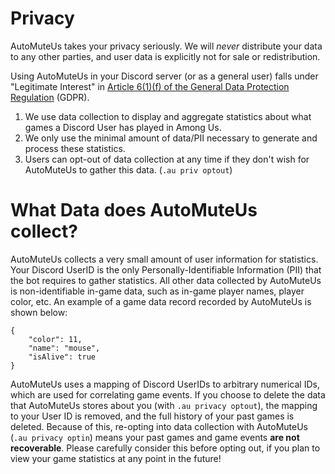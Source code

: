 # Privacy
AutoMuteUs takes your privacy seriously. We will *never* distribute your data to any other parties, and user data is explicitly
not for sale or redistribution.

Using AutoMuteUs in your Discord server (or as a general user) falls under "Legitimate Interest" in [Article 6(1)(f) of the
General Data Protection Regulation](https://eur-lex.europa.eu/legal-content/EN/TXT/?qid=1528874672298&uri=CELEX:02016R0679-20160504) (GDPR).

1. We use data collection to display and aggregate statistics about what games a Discord User has played in Among Us.
2. We only use the minimal amount of data/PII necessary to generate and process these statistics.
3. Users can opt-out of data collection at any time if they don't wish for AutoMuteUs to gather this data. (`.au priv optout`)

# What Data does AutoMuteUs collect?
AutoMuteUs collects a very small amount of user information for statistics. Your Discord UserID is the only
Personally-Identifiable Information (PII) that the bot requires to gather statistics. All other data collected by AutoMuteUs
is non-identifiable in-game data, such as in-game player names, player color, etc. An example of a game data record recorded
by AutoMuteUs is shown below:
```
{
    "color": 11,
    "name": "mouse",
    "isAlive": true
}
```

AutoMuteUs uses a mapping of Discord UserIDs to arbitrary numerical IDs, which are used for correlating game events. If you
choose to delete the data that AutoMuteUs stores about you (with `.au privacy optout`), the mapping to your User ID is removed,
and the full history of your past games is deleted. Because of this, re-opting into data collection with AutoMuteUs (`.au privacy optin`) means
your past games and game events **are not recoverable**. Please carefully consider this before opting out, if you plan to
view your game statistics at any point in the future!
